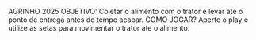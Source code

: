 AGRINHO 2025
OBJETIVO: Coletar o alimento com o trator e levar ate o ponto de entrega antes do tempo acabar.
COMO JOGAR? Aperte o play e utilize as setas para movimentar o trator ate o alimento.
